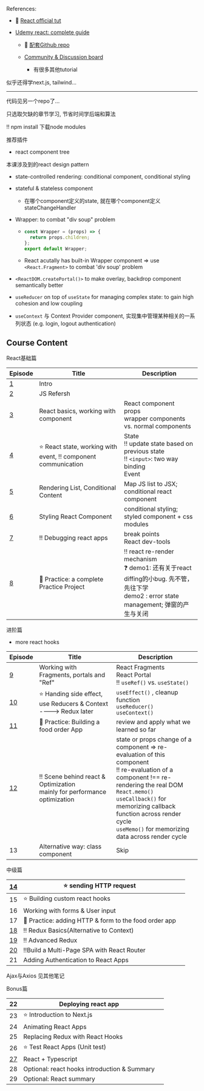 References:

+ :book: [React official tut](https://react.dev/learn)

+ [Udemy react: complete guide](https://www.udemy.com/course/react-the-complete-guide-incl-redux/learn/lecture/25595350#overview)

  + :book: [配套Github repo](https://github.com/academind/react-complete-guide-code/tree/01-getting-started)

  + [Community & Discussion board](https://academind.com/community/)
    + 有很多其他tutorial

似乎还得学next.js, tailwind...




---

代码见另一个repo了...

只选取欠缺的章节学习, 节省时间学后端和算法



:bangbang: npm install 下载node modules

推荐插件

+ react component tree



本课涉及到的react design pattern

+ state-controlled rendering:  conditional component, conditional styling

+ stateful & stateless component
  + 在哪个component定义的state, 就在哪个component定义stateChangeHandler

+ Wrapper: to combat "div soup" problem

  + ```js
    const Wrapper = (props) => {
      return props.children;
    };
    export default Wrapper;
    ```


  + React acutally has built-in Wrapper component => use `<React.Fragment>` to combat 'div soup' problem

+ `<ReactDOM.createPortal()>` to make overlay, backdrop component semantically better

+ `useReducer` on top of `useState` for managing complex state: to gain high cohesion and low coupling 

+ `useContext` 与 Context Provider component, 实现集中管理某种相关的一系列状态 (e.g. login, logout authentication)



## Course Content


React基础篇

| Episode             | Title                                                        | Description |
| ------------------- | ------------------------------------------------------------ | ----------- |
| [1](./C1/README.md) | Intro                                                        |             |
| [2](./C2/README.md) | JS Refersh                                                   |             |
| [3](./C3/README.md) | React basics, working with component                         | React component <br> props <br> wrapper components vs. normal components |
| [4](./C4/README.md) | :star: React state, working with event,  :bangbang: component communication | State <br> :bangbang: update state based on previous state <br> :bangbang: `<input>`: two way binding <br>Event |
| [5](./C5/README.md)                   | Rendering List, Conditional Content                          | Map JS list to JSX; <br>conditional react component |
| [6](./C6/README.md) | Styling React Component                                      | conditional styling; <br>styled component + css modules |
| [7](./C7/README.md) | :bangbang: Debugging react apps                              | break points <br>React dev-tools |
| [8](./C8/README.md) | :gem: Practice: a complete Practice Project         | :bangbang: react re-render mechanism <br> :question: demo1:  还有关于react diffing的小bug. 先不管， 先往下学 <br> demo2 : error state management; 弹窗的产生与关闭<br> |

进阶篇

+ more react hooks

| Episode               | Title                                                        | Description                                                  |
| --------------------- | ------------------------------------------------------------ | ------------------------------------------------------------ |
| [9](./C9/README.md)   | Working with Fragments, portals and "Ref"                    | React Fragments<br>React Portal<br>:bangbang: `useRef()` vs. `useState()` |
| [10](./C10/README.md) | :star: Handing side effect, use Reducers & Context   ----> Redux later | `useEffect()` , cleanup function<br>`useReducer()` <br>`useContext()` |
| [11](./C11/README.md) | :gem: Practice: Building a food order App                    | review and apply what we learned so far                      |
| [12](./C12/README.md) | :bangbang: Scene behind react & Optimization <br> mainly for performance optimization | state or props change of a component => re-evaluation of this component<br>:bangbang: re-evaluation of a component !== re-rendering the real DOM <br> `React.memo()` <br> `useCallback()`  for memorizing callback function across render cycle<br> `useMemo()`  for memorizing data across render cycle |
| 13                    | Alternative way: class component                             | Skip                                                         |

中级篇

| [14](./C14/README.md) | :star: sending HTTP request                              |      |
| --------------------- | -------------------------------------------------------- | ---- |
| 15                    | :star: Building custom react hooks                       |      |
| 16                    | Working with forms & User input                          |      |
| 17                    | :gem: Practice: adding HTTP & form to the food order app |      |
| [18](./C18/README.md) | :bangbang: Redux Basics(Alternative to Context)          |      |
| [19](./C19/README.md) | :bangbang: Advanced Redux                                |      |
| [20](./C20/README.md) | :bangbang:Build a Multi-Page SPA with React Router       |      |
| 21                    | Adding Authentication to React Apps                      |      |

Ajax与Axios 见其他笔记



Bonus篇

| 22                    | Deploying react app                          |      |
| --------------------- | -------------------------------------------- | ---- |
| 23                    | :star: Introduction to Next.js               |      |
| 24                    | Animating React Apps                         |      |
| 25                    | Replacing Redux with React Hooks             |      |
| 26                    | :star: Test React Apps (Unit test)           |      |
| [27](./C27/README.md) | React + Typescript                           |      |
| 28                    | Optional: react hooks introduction & Summary |      |
| 29                    | Optional: React summary                      |      |
